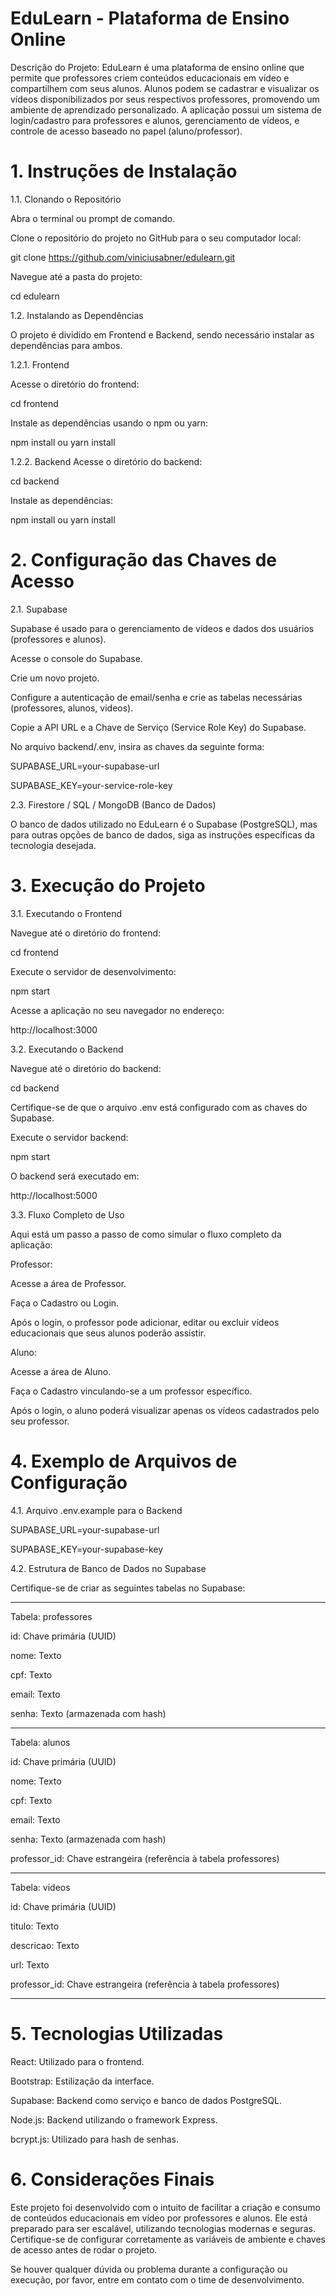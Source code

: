 # EduLearn - Plataforma de Ensino Online

Descrição do Projeto: 
EduLearn é uma plataforma de ensino online que permite que professores criem conteúdos educacionais em vídeo e compartilhem com seus alunos. Alunos podem se cadastrar e visualizar os vídeos disponibilizados por seus respectivos professores, promovendo um ambiente de aprendizado personalizado. A aplicação possui um sistema de login/cadastro para professores e alunos, gerenciamento de vídeos, e controle de acesso baseado no papel (aluno/professor).

# 1. Instruções de Instalação

1.1. Clonando o Repositório

Abra o terminal ou prompt de comando.

Clone o repositório do projeto no GitHub para o seu computador local:

git clone https://github.com/viniciusabner/edulearn.git

Navegue até a pasta do projeto:

cd edulearn

1.2. Instalando as Dependências

O projeto é dividido em Frontend e Backend, sendo necessário instalar as dependências para ambos.

1.2.1. Frontend

Acesse o diretório do frontend:

cd frontend

Instale as dependências usando o npm ou yarn:

npm install
ou
yarn install

1.2.2. Backend
Acesse o diretório do backend:

cd backend

Instale as dependências:

npm install
ou
yarn install

# 2. Configuração das Chaves de Acesso

2.1. Supabase

Supabase é usado para o gerenciamento de vídeos e dados dos usuários (professores e alunos).

Acesse o console do Supabase.

Crie um novo projeto.

Configure a autenticação de email/senha e crie as tabelas necessárias (professores, alunos, videos).

Copie a API URL e a Chave de Serviço (Service Role Key) do Supabase.

No arquivo backend/.env, insira as chaves da seguinte forma:

SUPABASE_URL=your-supabase-url

SUPABASE_KEY=your-service-role-key

2.3. Firestore / SQL / MongoDB (Banco de Dados)

O banco de dados utilizado no EduLearn é o Supabase (PostgreSQL), mas para outras opções de banco de dados, siga as instruções específicas da tecnologia desejada.

# 3. Execução do Projeto

3.1. Executando o Frontend

Navegue até o diretório do frontend:

cd frontend

Execute o servidor de desenvolvimento:

npm start

Acesse a aplicação no seu navegador no endereço:

http://localhost:3000

3.2. Executando o Backend

Navegue até o diretório do backend:

cd backend

Certifique-se de que o arquivo .env está configurado com as chaves do Supabase.

Execute o servidor backend:

npm start

O backend será executado em:

http://localhost:5000

3.3. Fluxo Completo de Uso

Aqui está um passo a passo de como simular o fluxo completo da aplicação:

Professor:

Acesse a área de Professor.

Faça o Cadastro ou Login.

Após o login, o professor pode adicionar, editar ou excluir vídeos educacionais que seus alunos poderão assistir.

Aluno:

Acesse a área de Aluno.

Faça o Cadastro vinculando-se a um professor específico.

Após o login, o aluno poderá visualizar apenas os vídeos cadastrados pelo seu professor.

# 4. Exemplo de Arquivos de Configuração

4.1. Arquivo .env.example para o Backend

SUPABASE_URL=your-supabase-url

SUPABASE_KEY=your-supabase-key

4.2. Estrutura de Banco de Dados no Supabase

Certifique-se de criar as seguintes tabelas no Supabase:

----------------------------------------------------------

Tabela: professores

id: Chave primária (UUID)

nome: Texto

cpf: Texto

email: Texto

senha: Texto (armazenada com hash)

----------------------------------------------------------

Tabela: alunos

id: Chave primária (UUID)

nome: Texto

cpf: Texto

email: Texto

senha: Texto (armazenada com hash)

professor_id: Chave estrangeira (referência à tabela professores)

----------------------------------------------------------

Tabela: videos

id: Chave primária (UUID)

titulo: Texto

descricao: Texto

url: Texto

professor_id: Chave estrangeira (referência à tabela professores)

----------------------------------------------------------



# 5. Tecnologias Utilizadas

React: Utilizado para o frontend.

Bootstrap: Estilização da interface.

Supabase: Backend como serviço e banco de dados PostgreSQL.

Node.js: Backend utilizando o framework Express.

bcrypt.js: Utilizado para hash de senhas.


# 6. Considerações Finais

Este projeto foi desenvolvido com o intuito de facilitar a criação e consumo de conteúdos educacionais em vídeo por professores e alunos. Ele está preparado para ser escalável, utilizando tecnologias modernas e seguras. Certifique-se de configurar corretamente as variáveis de ambiente e chaves de acesso antes de rodar o projeto.

Se houver qualquer dúvida ou problema durante a configuração ou execução, por favor, entre em contato com o time de desenvolvimento.
